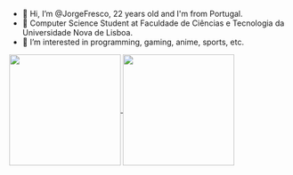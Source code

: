 - 👋 Hi, I’m @JorgeFresco, 22 years old and I'm from Portugal.
- 🌱 Computer Science Student at Faculdade de Ciências e Tecnologia da Universidade Nova de Lisboa.
- 👀 I’m interested in programming, gaming, anime, sports, etc.

<a href="https://github.com/anuraghazra/github-readme-stats">
  <img height=200 align="center" src="https://github-readme-stats.vercel.app/api?username=JorgeFresco&count_private=true&show_icons=true&theme=dracula&include_all_commits=true&card_width=300" />
</a><a href="https://github.com/anuraghazra/convoychat">
  <img height=200 align="center" src="https://github-readme-stats.vercel.app/api/top-langs/?username=JorgeFresco&layout=compact&theme=dracula&langs_count=10&card_width=200" />
</a>
